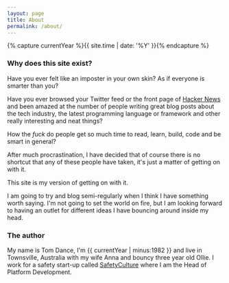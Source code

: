 ```yaml
---
layout: page
title: About
permalink: /about/
---
```


{% capture currentYear %}{{ site.time | date: '%Y' }}{% endcapture %}

### Why does this site exist?

Have you ever felt like an imposter in your own skin? As if everyone is smarter than you?

Have you ever browsed your Twitter feed or the front page of <a href="https://news.ycombinator.com/" target="_blank">Hacker News</a> and been amazed at the number of people writing great blog posts about the tech industry, the latest programming language or framework and other really interesting and neat things?

How the _fuck_ do people get so much time to read, learn, build, code and be smart in general?

After much procrastination, I have decided that of course there is no shortcut that any of these people have taken, it's just a matter of getting on with it. 

This site is my version of getting on with it. 

I am going to try and blog semi-regularly when I think I have something worth saying. I'm not going to set the world on fire, but I am looking forward to having an outlet for different ideas I have bouncing around inside my head.

### The author

My name is Tom Dance, I'm {{ currentYear | minus:1982 }} and live in Townsville, Australia with my wife Anna and bouncy three year old Ollie. I work for a safety start-up called <a href="https://safetyculture.io" target="_blank">SafetyCulture</a> where I am the Head of Platform Development. 
